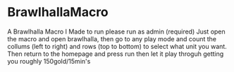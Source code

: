 # BrawlhallaMacro
A Brawlhalla Macro I Made 
to run please run as admin (required) Just open the macro and open brawlhalla, then go to any play mode and count the collums (left to right) and rows (top to bottom) to select what unit you want. Then return to the homepage and press run then let it play throguh getting you roughly 150gold/15min's
